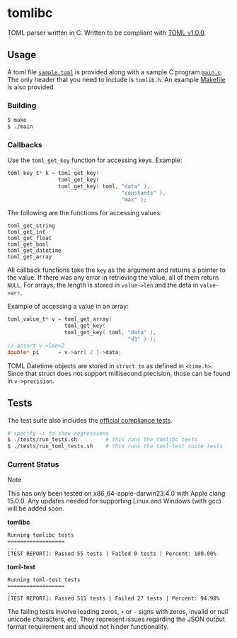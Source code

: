 # tomlibc

TOML parser written in C.
Written to be compliant with [TOML v1.0.0](https://toml.io/en/v1.0.0).

## Usage

A toml file [`sample.toml`](sample.toml) is provided along with a sample C program [`main.c`](main.c).
The only header that you need to include is `tomlib.h`.
An example [Makefile](Makefile) is also provided.

### Building

```bash
$ make
$ ./main
```

### Callbacks

Use the `toml_get_key` function for accessing keys.
Example:

```c
toml_key_t* k = toml_get_key(
                toml_get_key(
                toml_get_key( toml, "data" ),
                                    "constants" ),
                                    "max" );
```

The following are the functions for accessing values:

```
toml_get_string
toml_get_int
toml_get_float
toml_get_bool
toml_get_datetime
toml_get_array
```

All callback functions take the `key` as the argument and returns a pointer to the value.
If there was any error in retrieving the value, all of them return `NULL`.
For arrays, the length is stored in `value->len` and the data in `value->arr`.

Example of accessing a value in an array:

```c
toml_value_t* v = toml_get_array(
                  toml_get_key(
                  toml_get_key( toml, "data" ),
                                      "d3" ) );
// assert v->len>2
double* pi      = v->arr[ 2 ]->data;
```

TOML Datetime objects are stored in `struct tm` as defined in `<time.h>`.
Since that struct does not support millisecond precision, those can be found in `v->precision`.

## Tests

The test suite also includes the [official compliance tests](https://github.com/toml-lang/toml-test).

```bash
# specify -r to show regressions
$ ./tests/run_tests.sh         # this runs the tomlibc tests
$ ./tests/run_toml_tests.sh    # this runs the toml-test suite tests
```

### Current Status

> [!NOTE]
> This has only been tested on x86_64-apple-darwin23.4.0 with Apple clang 15.0.0.
> Any updates needed for supporting Linux and Windows (with gcc) will be added soon.

**tomlibc**

```
Running tomlibc tests
==================
...
[TEST REPORT]: Passed 55 tests | Failed 0 tests | Percent: 100.00%
```

**toml-test**

```
Running toml-test tests
==================
...
[TEST REPORT]: Passed 511 tests | Failed 27 tests | Percent: 94.98%
```

The failing tests involve leading zeros, `+` or `-` signs with zeros, invalid or null unicode characters, etc.
They represent issues regarding the JSON output format requirement and should not hinder functionality.
